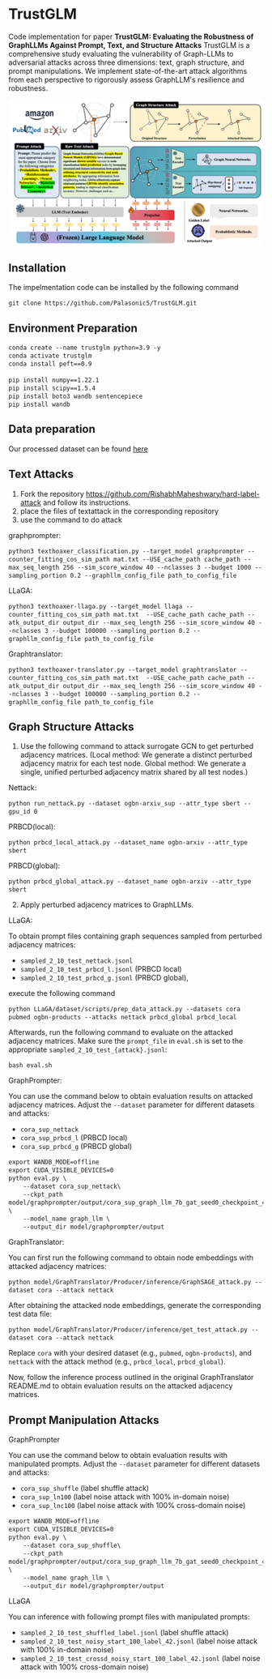 # TrustGLM
Code implementation for paper **TrustGLM: Evaluating the Robustness of GraphLLMs Against Prompt, Text, and Structure Attacks**
TrustGLM is a comprehensive study evaluating the vulnerability of Graph-LLMs to adversarial attacks across three dimensions: text, graph structure, and prompt manipulations. We implement state-of-the-art attack algorithms from each perspective to rigorously assess GraphLLM's resilience and robustness. 

![](new_structure.png)

## Installation
The impelmentation code can be installed by the following command
```
git clone https://github.com/Palasonic5/TrustGLM.git
```

## Environment Preparation

```
conda create --name trustglm python=3.9 -y
conda activate trustglm
conda install peft==0.9

pip install numpy==1.22.1
pip install scipy==1.5.4
pip install boto3 wandb sentencepiece
pip install wandb
```

## Data preparation
Our processed dataset can be found [here](https://drive.google.com/drive/folders/1RPcz7cZRvpVXkSq9q2lHgaFbfP0vTlbG?usp=sharing)

## Text Attacks
1. Fork the repository https://github.com/RishabhMaheshwary/hard-label-attack and follow its instructions.
2. place the files of textattack in the corresponding repository
3. use the command to do attack

graphprompter:
```
python3 texthoaxer_classification.py --target_model graphprompter --counter_fitting_cos_sim_path mat.txt --USE_cache_path cache_path --max_seq_length 256 --sim_score_window 40 --nclasses 3 --budget 1000 --sampling_portion 0.2 --graphllm_config_file path_to_config_file
```
LLaGA:
```
python3 texthoaxer-llaga.py --target_model llaga --counter_fitting_cos_sim_path mat.txt  --USE_cache_path cache_path --atk_output_dir output_dir --max_seq_length 256 --sim_score_window 40 --nclasses 3 --budget 100000 --sampling_portion 0.2 --graphllm_config_file path_to_config_file
```
Graphtranslator:
```
python3 texthoaxer-translator.py --target_model graphtranslator --counter_fitting_cos_sim_path mat.txt  --USE_cache_path cache_path --atk_output_dir output_dir --max_seq_length 256 --sim_score_window 40 --nclasses 3 --budget 100000 --sampling_portion 0.2 --graphllm_config_file path_to_config_file

```
## Graph Structure Attacks
1. Use the following command to attack surrogate GCN to get perturbed adjacency matrices. (Local method: We generate a distinct perturbed adjacency matrix for each test node. Global method: We generate a single, unified perturbed adjacency matrix shared by all test nodes.)

Nettack:
```
python run_nettack.py --dataset ogbn-arxiv_sup --attr_type sbert --gpu_id 0
```

PRBCD(local):
```
python prbcd_local_attack.py --dataset_name ogbn-arxiv --attr_type sbert
```

PRBCD(global):
```
python prbcd_global_attack.py --dataset_name ogbn-arxiv --attr_type sbert
```
2. Apply perturbed adjacency matrices to GraphLLMs.

LLaGA:

To obtain prompt files containing graph sequences sampled from perturbed adjacency matrices:

- `sampled_2_10_test_nettack.jsonl`
- `sampled_2_10_test_prbcd_l.jsonl` (PRBCD local)
- `sampled_2_10_test_prbcd_g.jsonl` (PRBCD global),
  
execute the following command
```
python LLaGA/dataset/scripts/prep_data_attack.py --datasets cora pubmed ogbn-products --attacks nettack prbcd_global prbcd_local
```

Afterwards, run the following command to evaluate on the attacked adjacency matrices. Make sure the `prompt_file` in `eval.sh` is set to the appropriate `sampled_2_10_test_{attack}.jsonl`:
```
bash eval.sh
```

GraphPrompter:

You can use the command below to obtain evaluation results on attacked adjacency matrices. Adjust the `--dataset` parameter for different datasets and attacks:
- `cora_sup_nettack`
- `cora_sup_prbcd_l` (PRBCD local)
- `cora_sup_prbcd_g` (PRBCD global)

```
export WANDB_MODE=offline
export CUDA_VISIBLE_DEVICES=0
python eval.py \
    --dataset cora_sup_nettack\
    --ckpt_path model/graphprompter/output/cora_sup_graph_llm_7b_gat_seed0_checkpoint_4.pth \
    --model_name graph_llm \
    --output_dir model/graphprompter/output
```
GraphTranslator:

You can first run the following command to obtain node embeddings with attacked adjacency matrices:
```
python model/GraphTranslator/Producer/inference/GraphSAGE_attack.py --dataset cora --attack nettack
```
After obtaining the attacked node embeddings, generate the corresponding test data file:
```
python model/GraphTranslator/Producer/inference/get_test_attack.py --dataset cora --attack nettack
```
Replace `cora` with your desired dataset (e.g., `pubmed`, `ogbn-products`), and `nettack` with the attack method (e.g., `prbcd_local`, `prbcd_global`).

Now, follow the inference process outlined in the original GraphTranslator README.md to obtain evaluation results on the attacked adjacency matrices.

## Prompt Manipulation Attacks

GraphPrompter

You can use the command below to obtain evaluation results with manipulated prompts. Adjust the `--dataset` parameter for different datasets and attacks:
- `cora_sup_shuffle` (label shuffle attack)
- `cora_sup_ln100` (label noise attack with 100% in-domain noise)
- `cora_sup_lnc100` (label noise attack with 100% cross-domain noise)

```
export WANDB_MODE=offline
export CUDA_VISIBLE_DEVICES=0
python eval.py \
    --dataset cora_sup_shuffle\
    --ckpt_path model/graphprompter/output/cora_sup_graph_llm_7b_gat_seed0_checkpoint_4.pth \
    --model_name graph_llm \
    --output_dir model/graphprompter/output
```

LLaGA

You can inference with following prompt files with manipulated prompts:
- `sampled_2_10_test_shuffled_label.jsonl` (label shuffle attack)
- `sampled_2_10_test_noisy_start_100_label_42.jsonl` (label noise attack with 100% in-domain noise)
- `sampled_2_10_test_crossd_noisy_start_100_label_42.jsonl` (label noise attack with 100% cross-domain noise)
